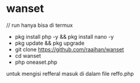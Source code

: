 # wanset
// run hanya bisa di termux

- pkg install php -y && pkg install nano -y
- pkg update && pkg upgrade
- git clone https://github.com/raaihan/wanset
- cd wanset
- php oneaset.php

untuk mengisi refferal masuk di dalam file reffo.php

